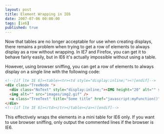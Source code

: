 ```yaml
---
layout: post
title: Element Wrapping in IE6
date: 2007-07-06 00:00:00
tags: [ie6]
published: true
---
```


Now that tables are no longer acceptable for use when creating displays, there remains a problem when trying to get a row of elements to always display as a row without wrapping. In IE7 and Firefox, you can get it to behave fairly easily, but in IE6 it's actually impossible without using a table.

However, using browser sniffing, you can get a row of elements to always display on a single line with the following code:

```html
<!--[if lte IE 6]><table><tr><td style="display:inline;"><![endif]-->
<div class="TreeNode ">
  <div class="NoText" style="display:inline;"><IMG height="20" alt="" src="images/img1gif" width="16"></div>
  <img alt="" src="images/img2.gif" />
  <a class="TreeText" title="Some title" href="javascript:myFunction()">My example</A>
</div>
<!--[if lte IE 6]></td></tr></table></a><![endif]-->
```

This effectively wraps the elements in a mini table for IE6 only. If you want to use browser sniffing, only output the commented lines if the browser is IE6.

